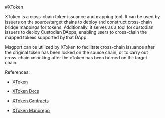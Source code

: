 #XToken

XToken is a cross-chain token issuance and mapping tool. It can be used by issuers on the source/target chains to deploy and construct cross-chain bridge mappings for tokens. Additionally, it serves as a tool for custodian issuers to deploy Custodian DApps, enabling users to cross-chain the mapped tokens supported by that DApp.

Msgport can be utilized by XToken to facilitate cross-chain issuance after the original token has been locked on the source chain, or to carry out cross-chain unlocking after the xToken has been burned on the target chain.

References:

- [XToken](https://xtoken.helixbridge.app/)

- [XToken Docs](https://docs.helixbridge.app/helixbridge/mapping_token)

- [XToken Contracts](https://github.com/helix-bridge/contracts/tree/master/helix-contract/contracts/xtoken)

- [XToken Monorepo](https://github.com/helix-bridge/xtoken-monorepo)